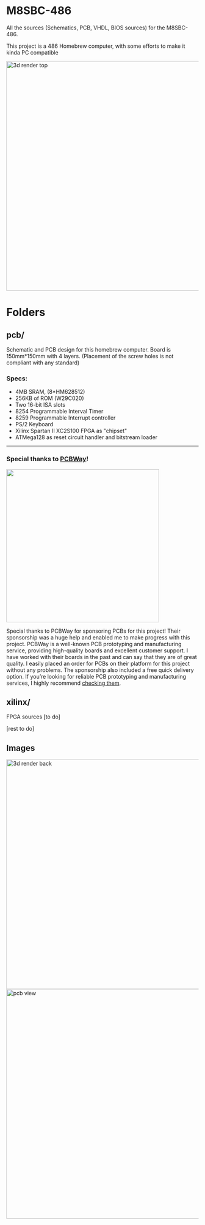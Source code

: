 # M8SBC-486
All the sources (Schematics, PCB, VHDL, BIOS sources) for the M8SBC-486. 

This project is a 486 Homebrew computer, with some efforts to make it kinda PC compatible

<img width="600" alt="3d render top" src="https://github.com/user-attachments/assets/c3660d31-5cec-41c4-a888-bc9a218be1a0" />

# Folders
## pcb/
Schematic and PCB design for this homebrew computer. Board is 150mm*150mm with 4 layers. (Placement of the screw holes is not compliant with any standard)

### Specs:
- 4MB SRAM, (8*HM628512)
- 256KB of ROM (W29C020)
- Two 16-bit ISA slots
- 8254 Programmable Interval Timer
- 8259 Programmable Interrupt controller
- PS/2 Keyboard
- Xilinx Spartan II XC2S100 FPGA as "chipset"
- ATMega128 as reset circuit handler and bitstream loader
  
<hr>

### Special thanks to [PCBWay](https://www.pcbway.com)!
[<img src="https://github.com/user-attachments/assets/9c270085-e667-4e85-bc4e-80821a971aca" width="400">](https://www.pcbway.com)

Special thanks to PCBWay for sponsoring PCBs for this project! Their sponsorship was a huge help and enabled me to make progress with this project. PCBWay is a well-known PCB prototyping and manufacturing service, providing high-quality boards and excellent customer support. I have worked with their boards in the past and can say that they are of great quality. I easily placed an order for PCBs on their platform for this project without any problems. The sponsorship also included a free quick delivery option. If you’re looking for reliable PCB prototyping and manufacturing services, I highly recommend [checking them](https://www.pcbway.com).

## xilinx/
FPGA sources [to do]

[rest to do]

## Images
<img width="600" alt="3d render back" src="https://github.com/user-attachments/assets/ad219e94-d9bd-4d1b-94ef-2878d594568b" />
<img width="600" alt="pcb view" src="https://github.com/user-attachments/assets/de7f4183-888d-4929-84c8-d80f1c8443ea" />
